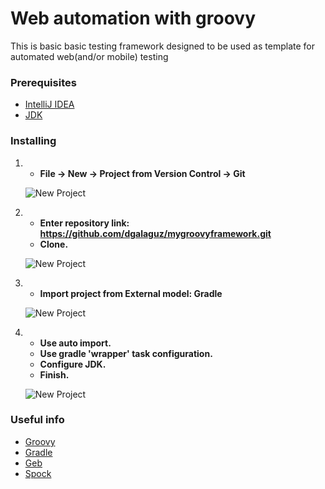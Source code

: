 # Web automation with groovy

This is basic basic testing framework designed to be used as template for automated web(and/or mobile) testing

### Prerequisites

* [IntelliJ IDEA](https://www.jetbrains.com/idea/download)
* [JDK](http://www.oracle.com/technetwork/java/javase/downloads/jdk8-downloads-2133151.html)

### Installing
1. * **File -> New -> Project from Version Control -> Git**

   ![New Project](/../screenshots/2018-05-30_18-58-43.png)

2. * **Enter repository link: https://github.com/dgalaguz/mygroovyframework.git**
   * **Clone.**

   ![New Project](/../screenshots/2018-05-31_13-33-23.png)

3. * **Import project from External model: Gradle**

   ![New Project](/../screenshots/2018-05-30_18-59-02.png)
  
4. * **Use auto import.**
   * **Use gradle 'wrapper' task configuration.**
   * **Configure JDK.**
   * **Finish.**

   ![New Project](/../screenshots/2018-05-30_18-59-32.png)
  
### Useful info
* [Groovy](http://groovy-lang.org/)
* [Gradle](https://gradle.org/)
* [Geb](http://www.gebish.org/)
* [Spock](http://spockframework.org/)